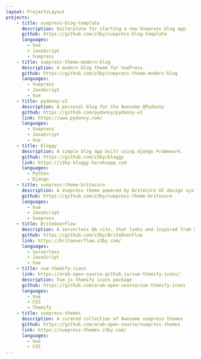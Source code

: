 ```yaml
---
layout: ProjectsLayout
projects:
    - title: vuepress-blog-template
      description: boilerplate for starting a new Vuepress blog app.
      github: https://github.com/z3by/vuepress-blog-template
      languages:
        - Vue
        - JavaScript
        - Vuepress
    - title: vuepress-theme-modern-blog
      description: A modern blog theme for VuePress.
      github: https://github.com/z3by/vuepress-theme-modern-blog
      languages:
        - Vuepress
        - JavaScript
        - Vue
    - title: pydanny-v2
      description: A personal blog for the Awesome @Pydanny
      github: https://github.com/pydanny/pydanny-v2
      link: https://www.pydanny.com/
      languages:
        - Vuepress
        - JavaScript
        - Vue
    - title: bloggy
      description: A simple blog app built using django Framework.
      github: https://github.com/z3by/bloggy
      link: https://z3by-bloggy.herokuapp.com
      languages:
        - Python
        - Django
    - title: vuepress-theme-britecore
      description: A Vuepress theme powered by BriteCore UI design system.
      github: https://github.com/z3by/vuepress-theme-britecore
      languages:
        - Vue
        - JavaScript
        - Vuepress
    - title: BriteOverFlow
      description: A serverless QA site, that looks and inspired from StackOverFlow.
      github: https://github.com/z3by/BriteOverFlow
      link: https://briteoverflow.z3by.com/
      languages:
        - Serverless
        - JavaScript
        - Vue
    - title: vue-themify-icons
      link: https://arab-open-source.github.io/vue-themify-icons/
      description: Vue.js themify icons package
      github: https://github.com/arab-open-source/vue-themify-icons
      languages:
        - Vue
        - CSS
        - Themify
    - title: vuepress-themes
      description: A curated collection of Awesome vuepress themes
      github: https://github.com/arab-open-source/vuepress-themes
      link: https://vuepress-themes.z3by.com/
      languages:
        - Vue
        - CSS
---
```

